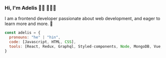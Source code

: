 ### Hi, I'm Adelis 👋🏾 👩🏾‍💻

 I am a frontend developer passionate about web development, and eager to learn more and more. 🙌
```js
const adelis = {
  pronouns: "he" | "hin",
  code: [Javascript, HTML, CSS],
  tools: [React, Redux, Graphql, Styled-components, Node, MongoDB, Vue, Vuex]
}
```
<!--
**AdelisJose97/Adelisjose97** is a ✨ _special_ ✨ repository because its `README.md` (this file) appears on your GitHub profile.

Here are some ideas to get you started:

- 🔭 I’m currently working on ...
- 🌱 I’m currently learning ...
- 👯 I’m looking to collaborate on ...
- 🤔 I’m looking for help with ...
- 💬 Ask me about ...
- 📫 How to reach me: ...
- 😄 Pronouns: ...
- ⚡ Fun fact: ...
-->
